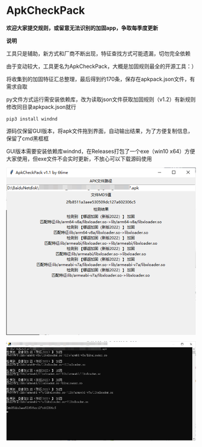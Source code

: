 # ApkCheckPack

**欢迎大家提交规则，或留意无法识别的加固app，争取每季度更新**

**说明**

工具只是辅助，新方式和厂商不断出现，特征查找方式可能遗漏，切勿完全依赖

由于变动较大，工具更名为ApkCheckPack，大概是加固规则最全的开源工具：）

将收集到的加固特征汇总整理，最后得到约170条，保存在apkpack.json文件，有需求自取

py文件方式运行需安装依赖库，改为读取json文件获取加固规则（v1.2）有新规则修改同目录apkpack.json就行

```
pip3 install windnd
```

源码仅保留GUI版本，将apk文件拖到界面，自动输出结果，为了方便复制信息，保留了cmd黑框框

GUI版本需要安装依赖库windnd，在Releases打包了一个exe（win10 x64）方便大家使用，但exe文件不会实时更新，不放心可以下载源码使用

![gui1](gui1.png)

![cmd1](cmd1.png)

